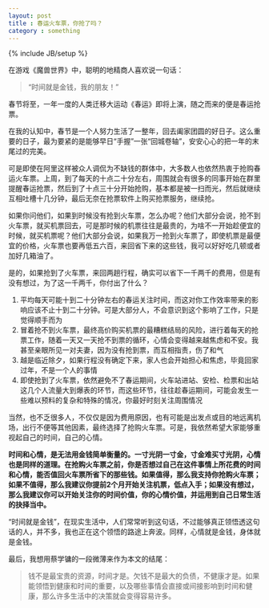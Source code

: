 ```yaml
---
layout: post
title : 春运火车票，你抢了吗？
category : something
---
```

{% include JB/setup %}

在游戏《魔兽世界》中，聪明的地精商人喜欢说一句话：

> “时间就是金钱，我的朋友！”

春节将至，一年一度的人类迁移大运动《春运》即将上演，随之而来的便是春运抢票。

在我的认知中，春节是一个人努力生活了一整年，回去阖家团圆的好日子。这么重要的日子，最为要紧的是能够早日“手握”一张“回城卷轴”，安安心心的把一年的末尾过的完美。

可是即使在阿里这样被众人调侃为不缺钱的群体中，大多数人也依然热衷于抢购春运火车票。上周，到了每天的十点二十分左右，周围就会有很多的同事开始在群里提醒春运抢票，然后到了十点三十分开始抢购，基本都是被一扫而光，然后就继续互相吐槽十几分钟，最后无奈在抢票软件上购买抢票服务，继续抢。

如果你问他们，如果到时候没有抢到火车票，怎么办呢？他们大部分会说，抢不到火车票，就买机票回去，可是那时候的机票往往是最贵的，为啥不一开始趁便宜的时候，就买机票呢？他们大部分会说，如果我万一抢到火车票了，即使机票是最便宜的价格，火车票也要再低五六百，来回省下来的这些钱，我可以好好吃几顿或者加好几箱油了。

是的，如果抢到了火车票，来回两趟行程，确实可以省下一千两千的费用，但是有没有想过，为了这一千两千，你付出了什么？

1. 平均每天可能十到二十分钟左右的春运关注时间，而这对你工作效率带来的影响应该不止十到二十分钟。可是大部分人，不会意识到这个影响了工作，只是觉得顺手而为
2. 冒着抢不到火车票，最终高价购买机票的最糟糕结局的风险，进行着每天的抢票工作，随着一天又一天抢不到票的循环，心情会变得越来越焦虑和不安。我甚至亲眼所见一对夫妻，因为没有抢到票，而互相指责，伤了和气
3. 越是临近除夕，如果行程没有确定下来，家人也会开始担心和焦虑，毕竟回家过年，不是一个人的事情
4. 即使抢到了火车票，依然避免不了春运期间，火车站进站、安检、检票和出站这几个人流量大到爆表的环节，而这些环节，往往趁春运期间，可能会发生一些难以预料的复杂和特殊的情况，你最好时刻关注周围情况

当然，也不乏很多人，不仅仅是因为费用原因，也有可能是出发点或目的地远离机场，出行不便等其他因素，最终选择了抢购火车票。可是，我依然希望大家能够重视起自己的时间，自己的心情。

**时间和心情，是无法用金钱简单衡量的。一寸光阴一寸金，寸金难买寸光阴，心情也是同样的道理。在抢购火车票之前，你是否想过自己在这件事情上所花费的时间和心情，能否值回火车票所省下的那些钱。如果值得，那么我支持你抢购火车票；如果不值得，那么我建议你提前2个月开始关注机票，低点入手；如果没有想过，那么我建议你可以开始关注你的时间价值，你的心情价值，并运用到自己日常生活的抉择当中。**

“时间就是金钱”，在现实生活中，人们常常听到这句话，不过能够真正领悟透这句话的人，并不多，我也正在这个领悟的路途上奔波。同样，心情就是金钱，身体就是金钱。

最后，我想用蔡学镛的一段微薄来作为本文的结尾：

> 钱不是最宝贵的资源，时间才是。欠钱不是最大的负债，不健康才是。如果能领悟到健康和时间的重要，以及哪些事情会直接或间接影响到时间和健康，那么许多生活中的决策就会变得容易许多。